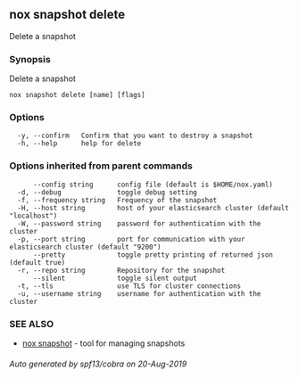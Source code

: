 ## nox snapshot delete

Delete a snapshot

### Synopsis

Delete a snapshot

```
nox snapshot delete [name] [flags]
```

### Options

```
  -y, --confirm   Confirm that you want to destroy a snapshot
  -h, --help      help for delete
```

### Options inherited from parent commands

```
      --config string      config file (default is $HOME/nox.yaml)
  -d, --debug              toggle debug setting
  -f, --frequency string   Frequency of the snapshot
  -H, --host string        host of your elasticsearch cluster (default "localhost")
  -W, --password string    password for authentication with the cluster
  -p, --port string        port for communication with your elasticsearch cluster (default "9200")
      --pretty             toggle pretty printing of returned json (default true)
  -r, --repo string        Repository for the snapshot
      --silent             toggle silent output
  -t, --tls                use TLS for cluster connections
  -u, --username string    username for authentication with the cluster
```

### SEE ALSO

* [nox snapshot](nox_snapshot.md)	 - tool for managing snapshots

###### Auto generated by spf13/cobra on 20-Aug-2019
